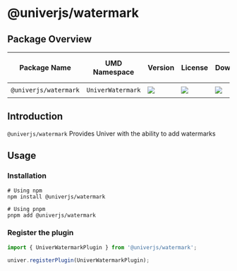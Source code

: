 # @univerjs/watermark

## Package Overview

| Package Name | UMD Namespace | Version | License | Downloads | Contains CSS | Contains i18n locales |
| --- | --- | --- | --- | --- | :---: | :---: |
| `@univerjs/watermark` | `UniverWatermark` | [![][npm-version-shield]][npm-version-link] | ![][npm-license-shield] | ![][npm-downloads-shield] | ⭕️ | ⭕️ |

## Introduction

`@univerjs/watermark` Provides Univer with the ability to add watermarks

## Usage

### Installation

```shell
# Using npm
npm install @univerjs/watermark

# Using pnpm
pnpm add @univerjs/watermark
```

### Register the plugin

```typescript
import { UniverWatermarkPlugin } from '@univerjs/watermark';

univer.registerPlugin(UniverWatermarkPlugin);
```

<!-- Links -->
[npm-version-shield]: https://img.shields.io/npm/v/@univerjs/watermark?style=flat-square
[npm-version-link]: https://npmjs.com/package/@univerjs/watermark
[npm-license-shield]: https://img.shields.io/npm/l/@univerjs/watermark?style=flat-square
[npm-downloads-shield]: https://img.shields.io/npm/dm/@univerjs/watermark?style=flat-square

